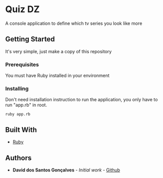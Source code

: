 # Quiz DZ

A console application to define which tv series you look like more

## Getting Started

It's very simple, just make a copy of this repository

### Prerequisites

You must have Ruby installed in your environment 

### Installing

Don't need installation instruction to run the application, you only have to run "app.rb" in root.

```
ruby app.rb
```

## Built With

* [Ruby](https://www.ruby-lang.org/pt/)

## Authors

* **David dos Santos Gonçalves** - *Initial work* - [Github](https://github.com/davidsgoncalves?tab=repositories)
